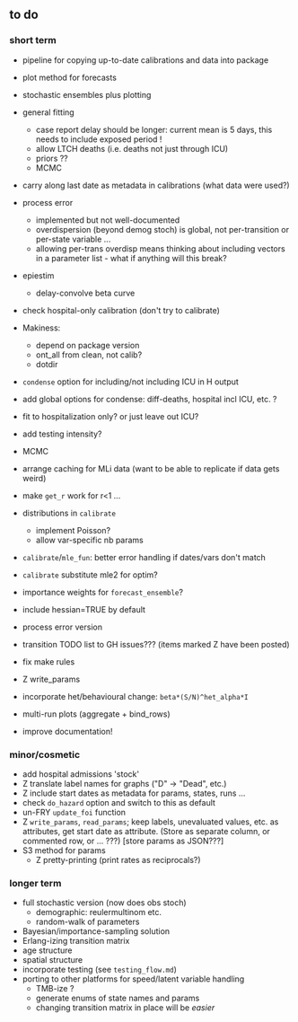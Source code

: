 ## to do

### short term

* pipeline for copying up-to-date calibrations and data into package
* plot method for forecasts
* stochastic ensembles plus plotting
* general fitting
   * case report delay should be longer: current mean is 5 days, this needs to include exposed period !
   * allow LTCH deaths (i.e. deaths not just through ICU)
   * priors ??
   * MCMC
* carry along last date as metadata in calibrations (what data were used?)
* process error
   * implemented but not well-documented
   * overdispersion (beyond demog stoch) is global, not per-transition or per-state variable ... 
   * allowing per-trans overdisp means thinking about including vectors in a parameter list - what if anything will this break?
* epiestim
   * delay-convolve beta curve
* check hospital-only calibration (don't try to calibrate)
* Makiness: 
    * depend on package version
	* ont_all from clean, not calib?
	* dotdir

* `condense` option for including/not including ICU in H output
* add global options for condense: diff-deaths, hospital incl ICU, etc. ?

* fit to hospitalization only? or just leave out ICU?
* add testing intensity?
* MCMC
* arrange caching for MLi data (want to be able to replicate if data gets weird)
* make `get_r` work for r<1 ...
* distributions in `calibrate`
     * implement Poisson?
     * allow var-specific nb params
* `calibrate`/`mle_fun`: better error handling if dates/vars don't match
* `calibrate` substitute mle2 for optim?
* importance weights for `forecast_ensemble`?
* include hessian=TRUE by default
* process error version

* transition TODO list to GH issues??? (items marked Z have been posted)
* fix make rules
* Z write_params
* incorporate het/behavioural change: `beta*(S/N)^het_alpha*I`
* multi-run plots (aggregate + bind_rows)	
* improve documentation!

### minor/cosmetic

* add hospital admissions 'stock'
* Z translate label names for graphs ("D" -> "Dead", etc.)
* Z include start dates as metadata for params, states, runs ... 
* check `do_hazard` option and switch to this as default
* un-FRY `update_foi` function
* Z `write_params`, `read_params`; keep labels, unevaluated values, etc. as attributes, get start date as attribute. (Store as separate column, or commented row, or ... ???) [store params as JSON???]
* S3 method for params
    * Z pretty-printing (print rates as reciprocals?)
	
### longer term

* full stochastic version (now does obs stoch)
    * demographic: reulermultinom etc.
    * random-walk of parameters
* Bayesian/importance-sampling solution
* Erlang-izing transition matrix
* age structure
* spatial structure
* incorporate testing (see `testing_flow.md`)
* porting to other platforms for speed/latent variable handling 
     * TMB-ize ?
	 * generate enums of state names and params
	 * changing transition matrix in place will be *easier*
